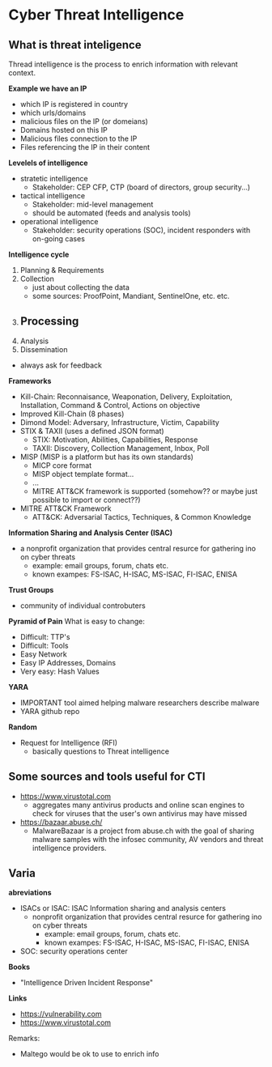 # Cyber Threat Intelligence

## What is threat inteligence
Thread intelligence is the process to enrich information with relevant context.


**Example we have an IP**
- which IP is registered in country
- which urls/domains
- malicious files on the IP (or domeians)
- Domains hosted on this IP
- Malicious files connection to the IP
- Files referencing the IP in their content



**Levelels of intelligence**
- stratetic intelligence
    - Stakeholder: CEP CFP, CTP (board of directors, group security...)
- tactical intelligence
    - Stakeholder: mid-level management
    - should be automated  (feeds and analysis tools)
- operational intelligence
    - Stakeholder: security operations (SOC), incident responders with on-going cases

**Intelligence cycle**
1. Planning & Requirements
2. Collection
    - just about collecting the data
    - some sources: ProofPoint, Mandiant, SentinelOne, etc. etc.
3. Processing
    - 
4. Analysis
5. Dissemination
- always ask for feedback


**Frameworks**
- Kill-Chain: Reconnaisance, Weaponation, Delivery, Exploitation, Installation, Command & Control, Actions on objective
- Improved Kill-Chain (8 phases)
- Dimond Model: Adversary, Infrastructure, Victim, Capability
- STIX & TAXII  (uses a defined JSON format)
    - STIX: Motivation, Abilities, Capabilities, Response
    - TAXII: Discovery, Collection Management, Inbox, Poll
- MISP (MISP is a platform but has its own standards)
    - MICP core format
    - MISP object template format...
    - ...
    - MITRE ATT&CK framework is supported (somehow?? or maybe just possible to import or connect??)
- MITRE ATT&CK Framework
    - ATT&CK: Adversarial Tactics, Techniques, & Common Knowledge


**Information Sharing and Analysis Center (ISAC)**
- a nonprofit organization that provides central resurce for gathering ino on cyber threats
    - example: email groups, forum, chats etc.
    - known exampes: FS-ISAC, H-ISAC, MS-ISAC, FI-ISAC, ENISA

**Trust Groups**
- community of individual controbuters


**Pyramid of Pain**
What is easy to change:
- Difficult: TTP's
- Difficult: Tools
- Easy Network
- Easy IP Addresses, Domains
- Very easy: Hash Values



**YARA** 
- IMPORTANT tool aimed helping malware researchers describe malware
- YARA github repo


**Random**
- Request for Intelligence (RFI)
    - basically questions to Threat intelligence


## Some sources and tools useful for CTI

- https://www.virustotal.com
    - aggregates many antivirus products and online scan engines to check for viruses that the user's own antivirus may have missed
- https://bazaar.abuse.ch/
    - MalwareBazaar is a project from abuse.ch with the goal of sharing malware samples with the infosec community, AV vendors and threat intelligence providers.




## Varia

**abreviations**
- ISACs or ISAC: ISAC Information sharing and analysis centers
    - nonprofit organization that provides central resurce for gathering ino on cyber threats
        - example: email groups, forum, chats etc.
        - known exampes: FS-ISAC, H-ISAC, MS-ISAC, FI-ISAC, ENISA
- SOC: security operations center

**Books**
- "Intelligence Driven Incident Response"

**Links**
- https://vulnerability.com
- https://www.virustotal.com


Remarks: 
- Maltego would be ok to use to enrich info

